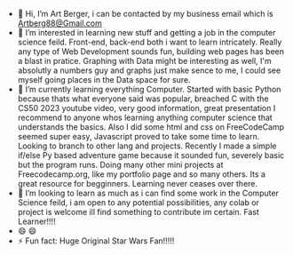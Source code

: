 - 👋 Hi, I’m Art Berger, i can be contacted by my business email which is Artberg88@Gmail.com
- 👀 I’m interested in learning new stuff and getting a job in the computer science feild. Front-end, back-end both i want to learn intricately. Really any type of Web Development sounds fun, building web pages has been a blast in pratice. Graphing with Data might be interesting as well, I'm absolutly a numbers guy and graphs just make sence to me, I could see myself going places in the Data space for sure.
- 🌱 I’m currently learning everything Computer. Started with basic Python because thats what everyone said was popular, breached C with the CS50 2023 youtube video, very good information, great presentation I recommend to anyone whos learning anything computer science that understands the basics. Also I did some html and css on FreeCodeCamp seemed super easy, Javascript proved to take some time to learn. Looking to branch to other lang and projects. Recently I made a simple if/else Py based adventure game because it sounded fun, severely basic but the program runs. Doing many other mini projects at Freecodecamp.org, like my portfolio page and so many others. Its a great resource for begginners. Learning never ceases over there.
- 💞️ I’m looking to learn as much as i can find some work in the Computer Science feild, i am open to any potential possibilities, any colab or project is welcome ill find something to contribute im certain. Fast Learner!!!!
- 😄 😄
- ⚡ Fun fact: Huge Original Star Wars Fan!!!!!

<!---
ArtBerger88/ArtBerger88 is a ✨ special ✨ repository because its `README.md` (this file) appears on your GitHub profile.
You can click the Preview link to take a look at your changes.
--->
